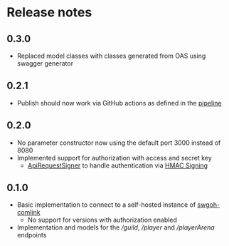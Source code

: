 # Release notes

<!-- next-version-placeholder-->

## 0.3.0
- Replaced model classes with classes generated from OAS using swagger generator

## 0.2.1
- Publish should now work via GitHub actions as defined in the [pipeline](.github/workflows/maven-publish.yml)

## 0.2.0
- No parameter constructor now using the default port 3000 instead of 8080
- Implemented support for authorization with access and secret key
  - [ApiRequestSigner](./src/main/java/io/github/doenisf/comlink4j/util/ApiRequestSigner.java) to handle
    authentication via [HMAC Signing](https://github.com/swgoh-utils/swgoh-comlink/wiki/Getting-Started#hmac-signing)

## 0.1.0
- Basic implementation to connect to a self-hosted instance of [swgoh-comlink](https://github.com/swgoh-utils/swgoh-comlink)
    - No support for versions with authorization enabled
- Implementation and models for the */guild*, */player* and */playerArena* endpoints